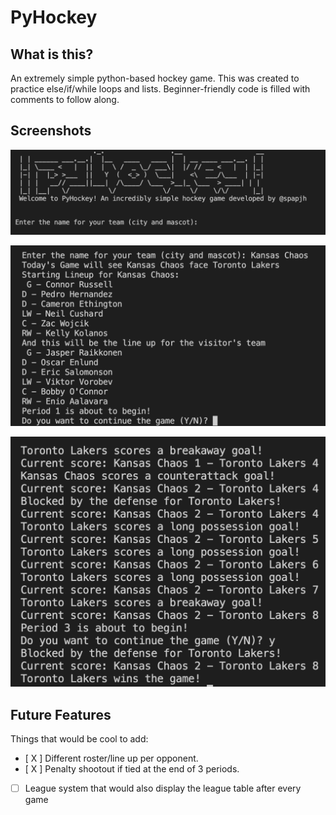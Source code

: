 # PyHockey

## What is this?

An extremely simple python-based hockey game. This was created to practice else/if/while loops and lists. Beginner-friendly code is filled with comments to follow along.


## Screenshots

![Screenshot3](images/Screenshot3.png)

![Screenshot4](images/Screenshot4.png)

![Screenshot5](images/Screenshot5.png)


## Future Features

Things that would be cool to add:
  - [ X ] Different roster/line up per opponent.
  - [ X ] Penalty shootout if tied at the end of 3 periods.
  - [  ] League system that would also display the league table after every game
